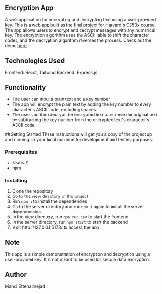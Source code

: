 ## Encryption App
A web application for encrypting and decrypting text using a user-provided key.
This is a web app built as the final project for Harvard's CS50x course. The app allows users to encrypt and decrypt messages with any numerical key. The encryption algorithm uses the ASCII table to shift the character codes, and the decryption algorithm reverses the process. Check out the demo [here](https://youtu.be/S8nyX5MDoDk).

## Technologies Used
Frontend: React, Tailwind
Backend: Express.js

## Functionality
- The user can input a plain text and a key number
- The app will encrypt the plain text by adding the key number to every character's ASCII code, excluding spaces.
- The user can then decrypt the encrypted text to retrieve the original text by subtracting the key number from the encrypted text's character's ASCII code.

##Getting Started
These instructions will get you a copy of the project up and running on your local machine for development and testing purposes.

### Prerequisites
- NodeJS
- npm

### Installing
1. Clone the repository
2. Go to the view directory of the project
3. Run `npm i` to install the dependencies
4. Go to the server directory and run `npm i` again to install the server dependencies
5. In the view directory, run `npm run dev` to start the frontend
6. In the server directory, run `npm start` to start the backend
7. Visit http://127.0.0.1:5173/ to access the app

## Note
This app is a simple demonstration of encryption and decryption using a user-provided key. It is not meant to be used for secure data encryption.

## Author
Mahdi Ettehadnejad
